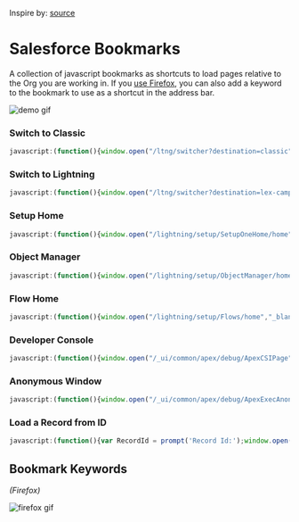 Inspire by: [source](https://medium.com/@saumyak.pandey/fast-track-your-salesforce-development-with-easy-bookmarks-6ea76ce54a5c)

# Salesforce Bookmarks
A collection of javascript bookmarks as shortcuts to load pages relative to the Org you are working in. If you [use Firefox](#bookmark-keywords), you can also add a keyword to the bookmark to use as a shortcut in the address bar.

![demo gif](assets/overview.gif?raw=true)

### Switch to Classic
```js
javascript:(function(){window.open("/ltng/switcher?destination=classic","_blank");})()
```

### Switch to Lightning
```js
javascript:(function(){window.open("/ltng/switcher?destination=lex-campaign","_blank");})()
```

### Setup Home
```js
javascript:(function(){window.open("/lightning/setup/SetupOneHome/home","_blank");})()
```
### Object Manager
```js
javascript:(function(){window.open("/lightning/setup/ObjectManager/home","_blank");})()
```

### Flow Home
```js
javascript:(function(){window.open("/lightning/setup/Flows/home","_blank");})()
```

### Developer Console
```js
javascript:(function(){window.open("/_ui/common/apex/debug/ApexCSIPage","_blank");})()
```

### Anonymous Window
```js
javascript:(function(){window.open("/_ui/common/apex/debug/ApexExecAnon","_blank");})()
```
### Load a Record from ID
```js
javascript:(function(){var RecordId = prompt('Record Id:');window.open(`/${RecordId}`,"_blank");})()
```


## Bookmark Keywords 
_(Firefox)_

![firefox gif](assets/firefox.gif?raw=true)
